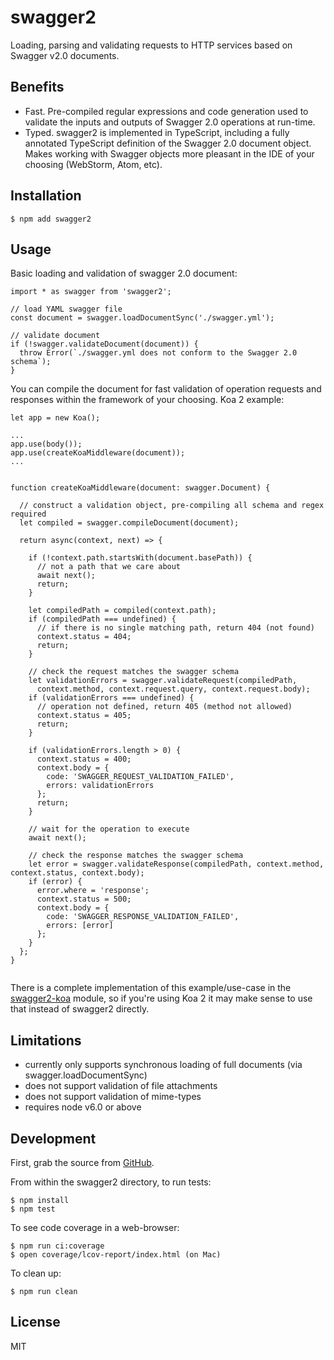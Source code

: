 # swagger2
Loading, parsing and validating requests to HTTP services based on Swagger v2.0 documents.

## Benefits

* Fast.  Pre-compiled regular expressions and code generation used to validate the inputs and outputs
of Swagger 2.0 operations at run-time.
* Typed.  swagger2 is implemented in TypeScript, including a fully annotated TypeScript definition of
the Swagger 2.0 document object.  Makes working with Swagger objects more pleasant in the IDE of your
choosing (WebStorm, Atom, etc).

## Installation

```shell
$ npm add swagger2
```

## Usage

Basic loading and validation of swagger 2.0 document:

```
import * as swagger from 'swagger2';

// load YAML swagger file
const document = swagger.loadDocumentSync('./swagger.yml');

// validate document
if (!swagger.validateDocument(document)) {
  throw Error(`./swagger.yml does not conform to the Swagger 2.0 schema`);
}
```

You can compile the document for fast validation of operation requests and responses within
the framework of your choosing.  Koa 2 example:

```
let app = new Koa();

...
app.use(body());
app.use(createKoaMiddleware(document));
...


function createKoaMiddleware(document: swagger.Document) {

  // construct a validation object, pre-compiling all schema and regex required
  let compiled = swagger.compileDocument(document);

  return async(context, next) => {

    if (!context.path.startsWith(document.basePath)) {
      // not a path that we care about
      await next();
      return;
    }

    let compiledPath = compiled(context.path);
    if (compiledPath === undefined) {
      // if there is no single matching path, return 404 (not found)
      context.status = 404;
      return;
    }

    // check the request matches the swagger schema
    let validationErrors = swagger.validateRequest(compiledPath,
      context.method, context.request.query, context.request.body);
    if (validationErrors === undefined) {
      // operation not defined, return 405 (method not allowed)
      context.status = 405;
      return;
    }

    if (validationErrors.length > 0) {
      context.status = 400;
      context.body = {
        code: 'SWAGGER_REQUEST_VALIDATION_FAILED',
        errors: validationErrors
      };
      return;
    }

    // wait for the operation to execute
    await next();

    // check the response matches the swagger schema
    let error = swagger.validateResponse(compiledPath, context.method, context.status, context.body);
    if (error) {
      error.where = 'response';
      context.status = 500;
      context.body = {
        code: 'SWAGGER_RESPONSE_VALIDATION_FAILED',
        errors: [error]
      };
    }
  };
}


```

There is a complete implementation of this example/use-case in the <a href="https://github.com/carlansley/swagger2-koa">swagger2-koa</a> module,
so if you're using Koa 2 it may make sense to use that instead of swagger2 directly.

## Limitations

* currently only supports synchronous loading of full documents (via swagger.loadDocumentSync)
* does not support validation of file attachments
* does not support validation of mime-types
* requires node v6.0 or above

## Development

First, grab the source from <a href="https://github.com/carlansley/swagger2">GitHub</a>.

From within the swagger2 directory, to run tests:

```shell
$ npm install
$ npm test
```

To see code coverage in a web-browser:

```shell
$ npm run ci:coverage
$ open coverage/lcov-report/index.html (on Mac)
```

To clean up:

```shell
$ npm run clean
```

## License

MIT
